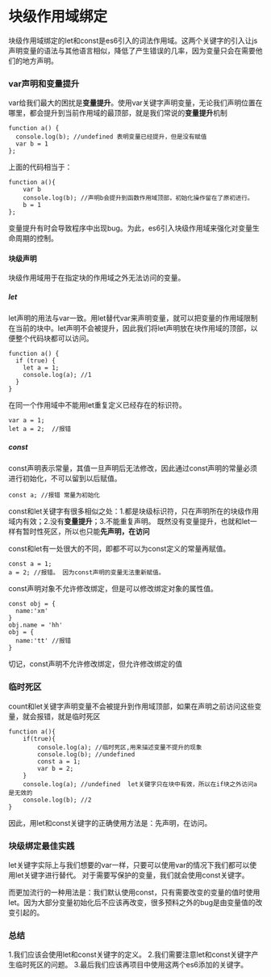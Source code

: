 # 块级作用域绑定

块级作用域绑定的let和const是es6引入的词法作用域。这两个关键字的引入让js声明变量的语法与其他语言相似，降低了产生错误的几率，因为变量只会在需要他们的地方声明。

### var声明和变量提升

var给我们最大的困扰是**变量提升**。使用var关键字声明变量，无论我们声明位置在哪里，都会提升到当前作用域的最顶部，就是我们常说的**变量提升**机制

```
function a() {
  console.log(b); //undefined 表明变量已经提升，但是没有赋值
  var b = 1
};
```

上面的代码相当于：

```
function a(){
    var b
    console.log(b); //声明b会提升到函数作用域顶部，初始化操作留在了原初进行。
    b = 1
};
```

变量提升有时会导致程序中出现bug。为此，es6引入块级作用域来强化对变量生命周期的控制。

#### 块级声明

块级作用域用于在指定块的作用域之外无法访问的变量。

##### let

let声明的用法与var一致。用let替代var来声明变量，就可以把变量的作用域限制在当前的块中。let声明不会被提升，因此我们将let声明放在块作用域的顶部，以便整个代码块都可以访问。

```
function a() {
  if (true) {
    let a = 1;
    console.log(a); //1
  }
}
```

在同一个作用域中不能用let重复定义已经存在的标识符。

```
var a = 1;
let a = 2;  //报错
```

##### const

const声明表示常量，其值一旦声明后无法修改，因此通过const声明的常量必须进行初始化，不可以留到以后赋值。

```
const a; //报错 常量为初始化
```

const和let关键字有很多相似之处：1.都是块级标识符，只在声明所在的块级作用域内有效；2.没有**变量提升**；3.不能重复声明。
既然没有变量提升，也就和let一样有暂时性死区，所以也只能**先声明，在访问**

const和let有一处很大的不同，即都不可以为const定义的常量再赋值。

```
const a = 1;
a = 2; //报错。 因为const声明的变量无法重新赋值。
```

const声明对象不允许修改绑定，但是可以修改绑定对象的属性值。

```
const obj = {
  name:'xm'
}
obj.name = 'hh'
obj = {
  name:'tt' //报错
}
```

切记，const声明不允许修改绑定，但允许修改绑定的值

### 临时死区

count和let关键字声明变量不会被提升到作用域顶部，如果在声明之前访问这些变量，就会报错，就是临时死区

```
function a(){
    if(true){
        console.log(a); //临时死区,用来描述变量不提升的现象
        console.log(b); //undefined
        const a = 1;
        var b = 2;
    }
    console.log(a); //undefined  let关键字只在块中有效，所以在if块之外访问a是无效的
    console.log(b); //2  
}
```

因此，用let和const关键字的正确使用方法是：先声明，在访问。

### 块级绑定最佳实践

let关键字实际上与我们想要的var一样，只要可以使用var的情况下我们都可以使用let关键字进行替代。
对于需要写保护的变量，我们就会使用const关键字。

而更加流行的一种用法是：我们默认使用const，只有需要改变的变量的值时使用let。因为大部分变量初始化后不应该再改变，很多预料之外的bug是由变量值的改变引起的。

### 总结

1.我们应该会使用let和const关键字的定义。
2.我们需要注意let和const关键字产生临时死区的问题。
3.最后我们应该再项目中使用这两个es6添加的关键字。


